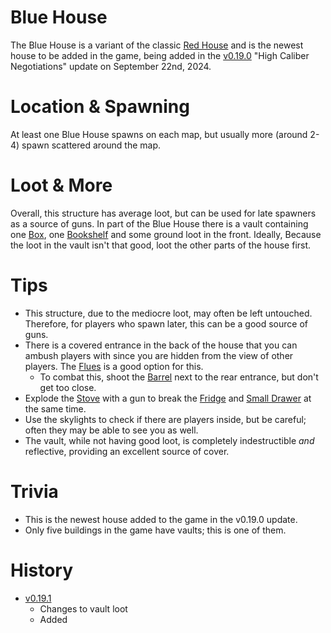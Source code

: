 # Blue House

The Blue House is a variant of the classic [Red House](/buildings/red_house) and is the newest house to be added in the game, being added in the [v0.19.0](https://github.com/HasangerGames/suroi/releases/tag/v0.19.0) "High Caliber Negotiations" update on September 22nd, 2024.
# Location & Spawning

At least one Blue House spawns on each map, but usually more (around 2-4) spawn scattered around the map.

# Loot & More
Overall, this structure has average loot, but can be used for late spawners as a source of guns. 
In part of the Blue House there is a vault containing one [Box](/obstacles/box), one [Bookshelf](/obstacles/bookshelf) and some ground loot in the front. Ideally, Because the loot in the vault isn't that good, loot the other parts of the house first. 
 # Tips
- This structure, due to the mediocre loot, may often be left untouched. Therefore, for players who spawn later, this can be a good source of guns.
- There is a covered entrance in the back of the house that you can ambush players with since you are hidden from the view of other players. The [Flues](/guns/flues) is a good option for this. 
  - To combat this, shoot the [Barrel](/obstacles/barrel) next to the rear entrance, but don't get too close. 
- Explode the [Stove](/obstacles/stove) with a gun to break the [Fridge](/obstacles/fridge) and [Small Drawer](/obstacles/small_drawer) at the same time.
- Use the skylights to check if there are players inside, but be careful; often they may be able to see you as well. 
- The vault, while not having good loot, is completely indestructible *and* reflective, providing an excellent source of cover.
 # Trivia
 - This is the newest house added to the game in the v0.19.0 update. 
 - Only five buildings in the game have vaults; this is one of them.
# History
- [v0.19.1](https://github.com/HasangerGames/suroi/releases/tag/v0.19.1)
  - Changes to vault loot
  - Added
